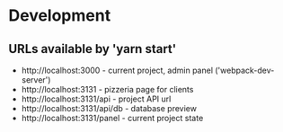 # Development

## URLs available by 'yarn start'

- http://localhost:3000 - current project, admin panel ('webpack-dev-server')
- http://localhost:3131 - pizzeria page for clients
- http://localhost:3131/api - project API url
- http://localhost:3131/api/db - database preview
- http://localhost:3131/panel - current project state
